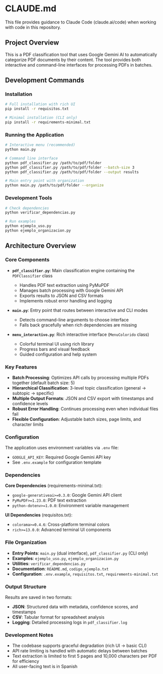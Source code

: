 # CLAUDE.md

This file provides guidance to Claude Code (claude.ai/code) when working with code in this repository.

## Project Overview

This is a PDF classification tool that uses Google Gemini AI to automatically categorize PDF documents by their content. The tool provides both interactive and command-line interfaces for processing PDFs in batches.

## Development Commands

### Installation
```bash
# Full installation with rich UI
pip install -r requisitos.txt

# Minimal installation (CLI only)
pip install -r requirements-minimal.txt
```

### Running the Application
```bash
# Interactive menu (recommended)
python main.py

# Command line interface
python pdf_classifier.py /path/to/pdf/folder
python pdf_classifier.py /path/to/pdf/folder --batch-size 3
python pdf_classifier.py /path/to/pdf/folder --output results

# Main entry point with organization
python main.py /path/to/pdf/folder --organize
```

### Development Tools
```bash
# Check dependencies
python verificar_dependencias.py

# Run examples
python ejemplo_uso.py
python ejemplo_organizacion.py
```

## Architecture Overview

### Core Components

- **`pdf_classifier.py`**: Main classification engine containing the `PDFClassifier` class
  - Handles PDF text extraction using PyMuPDF
  - Manages batch processing with Google Gemini API
  - Exports results to JSON and CSV formats
  - Implements robust error handling and logging

- **`main.py`**: Entry point that routes between interactive and CLI modes
  - Detects command-line arguments to choose interface
  - Falls back gracefully when rich dependencies are missing

- **`menu_interactivo.py`**: Rich interactive interface (`MenuColorido` class)
  - Colorful terminal UI using rich library
  - Progress bars and visual feedback
  - Guided configuration and help system

### Key Features

- **Batch Processing**: Optimizes API calls by processing multiple PDFs together (default batch size: 5)
- **Hierarchical Classification**: 3-level topic classification (general → subtopic → specific)
- **Multiple Output Formats**: JSON and CSV export with timestamps and confidence levels
- **Robust Error Handling**: Continues processing even when individual files fail
- **Flexible Configuration**: Adjustable batch sizes, page limits, and character limits

### Configuration

The application uses environment variables via `.env` file:
- `GOOGLE_API_KEY`: Required Google Gemini API key
- See `.env.example` for configuration template

### Dependencies

**Core Dependencies** (requirements-minimal.txt):
- `google-generativeai>=0.3.0`: Google Gemini API client
- `PyMuPDF>=1.23.0`: PDF text extraction
- `python-dotenv>=1.0.0`: Environment variable management

**UI Dependencies** (requisitos.txt):
- `colorama>=0.4.6`: Cross-platform terminal colors
- `rich>=13.0.0`: Advanced terminal UI components

### File Organization

- **Entry Points**: `main.py` (dual interface), `pdf_classifier.py` (CLI only)
- **Examples**: `ejemplo_uso.py`, `ejemplo_organizacion.py`
- **Utilities**: `verificar_dependencias.py`
- **Documentation**: `README.md`, `codigo_ejemplo.txt`
- **Configuration**: `.env.example`, `requisitos.txt`, `requirements-minimal.txt`

### Output Structure

Results are saved in two formats:
- **JSON**: Structured data with metadata, confidence scores, and timestamps
- **CSV**: Tabular format for spreadsheet analysis
- **Logging**: Detailed processing logs in `pdf_classifier.log`

### Development Notes

- The codebase supports graceful degradation (rich UI → basic CLI)
- API rate limiting is handled with automatic delays between batches
- Text extraction is limited to first 5 pages and 10,000 characters per PDF for efficiency
- All user-facing text is in Spanish